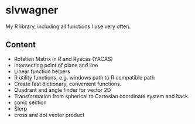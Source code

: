 # slvwagner
My R library, including all functions I use very often.

## Content

-   Rotation Matrix in R and Ryacas (YACAS)
-   intersecting point of plane and line
-   Linear function helpers 
-   R utility functions, e.g. windows path to R compatible path
-   Create fast dictionary, convenient functions.
-   Quadrant and angle finder for vector 2D
-   Transformation from spherical to Cartesian coordinate system and back. 
-   conic section
-   Slerp 
-   cross and dot vector product
